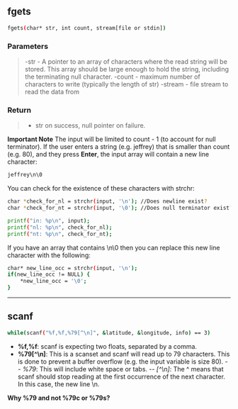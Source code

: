 ## fgets

```sh
fgets(char* str, int count, stream[file or stdin])
```

### Parameters

>-str -	A pointer to an array of characters where the read string will be stored. This array should be large enough to hold the string, including the terminating null character.
>-count	-	maximum number of characters to write (typically the length of str)
>-stream -	file stream to read the data from

### Return
>- str on success, null pointer on failure.

**Important Note**
The input will be limited to count - 1 (to account for null terminator).
If the user enters a string (e.g. jeffrey) that is smaller than count (e.g. 80), and they press **Enter**, the input array will contain a new line character:

```sh
jeffrey\n\0
```

You can check for the existence of these characters with strchr:

```sh
char *check_for_nl = strchr(input, '\n'); //Does newline exist?
char *check_for_nt = strchr(input, '\0'); //Does null terminator exist?

printf("in: %p\n", input);
printf("nl: %p\n", check_for_nl); 
printf("nt: %p\n", check_for_nt);
```

If you have an array that contains \n\0 then you can replace this new line character with the following:

```sh
char* new_line_occ = strchr(input, '\n');
if(new_line_occ != NULL) {
    *new_line_occ = '\0';
}
```
---
## scanf
```sh
while(scanf("%f,%f,%79[^\n]", &latitude, &longitude, info) == 3) 
```
- **%f,%f**: scanf is expecting two floats, separated by a comma.
- **%79[^\n]**: This is a scanset and scanf will read up to 79 characters.  This is done to prevent a buffer overflow (e.g. the input variable is size 80).
-- *%79*:  This will include white space or tabs.
-- *[^\n]*:  The ^ means that scanf should stop reading at the first occurrence of the next character.  In this case, the new line \n.

**Why %79 and not %79c or %79s?**

